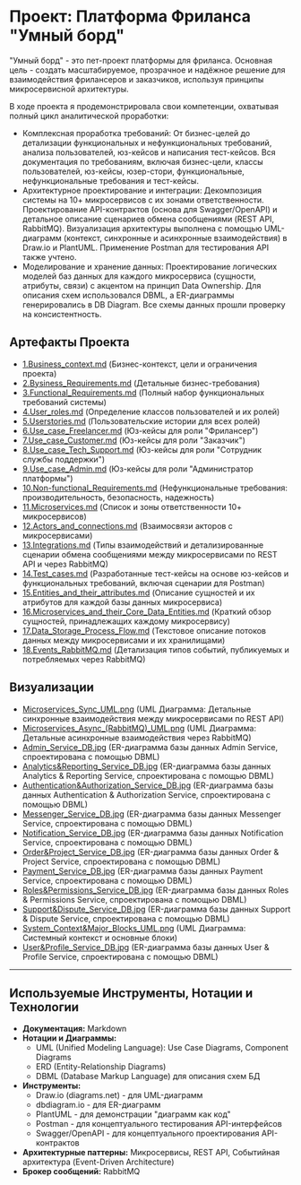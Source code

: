 # Проект: Платформа Фриланса "Умный борд"
"Умный борд" - это пет-проект платформы для фриланса. Основная цель - создать масштабируемое, прозрачное и надёжное решение для взаимодействия фрилансеров и заказчиков, используя принципы микросервисной архитектуры.

В ходе проекта я продемонстрировала свои компетенции, охватывая полный цикл аналитической проработки:

- Комплексная проработка требований: От бизнес-целей до детализации функциональных и нефункциональных требований, анализа пользователей, юз-кейсов и написания тест-кейсов. Вся документация по требованиям, включая бизнес-цели, классы пользователей, юз-кейсы, юзер-стори, функциональные, нефункциональные требования и тест-кейсы.
- Архитектурное проектирование и интеграции: Декомпозиция системы на 10+ микросервисов с их зонами ответственности. Проектирование API-контрактов (основа для Swagger/OpenAPI) и детальное описание сценариев обмена сообщениями (REST API, RabbitMQ). Визуализация архитектуры выполнена с помощью UML-диаграмм (контекст, синхронные и асинхронные взаимодействия) в Draw.io и PlantUML. Применение Postman для тестирования API также учтено.
- Моделирование и хранение данных: Проектирование логических моделей баз данных для каждого микросервиса (сущности, атрибуты, связи) с акцентом на принцип Data Ownership. Для описания схем использовался DBML, а ER-диаграммы генерировались в DB Diagram. Все схемы данных прошли проверку на консистентность.


## Артефакты Проекта

*   [1.Business_context.md](docs/1.Business_context.md) (Бизнес-контекст, цели и ограничения проекта)
*   [2.Bysiness_Requirements.md](docs/2.Bysiness_Requirements.md) (Детальные бизнес-требования)
*   [3.Functional_Requirements.md](docs/3.Functional_Requirements.md) (Полный набор функциональных требований системы)
*   [4.User_roles.md](docs/4.User_roles.md) (Определение классов пользователей и их ролей)
*   [5.Userstories.md](docs/5.Userstories.md) (Пользовательские истории для всех ролей)
*   [6.Use_case_Freelancer.md](docs/6.Use_case_Freelancer.md) (Юз-кейсы для роли "Фрилансер")
*   [7.Use_case_Customer.md](docs/7.Use_case_Customer.md) (Юз-кейсы для роли "Заказчик")
*   [8.Use_case_Tech_Support.md](docs/8.Use_case_Tech_Support.md) (Юз-кейсы для роли "Сотрудник службы поддержки")
*   [9.Use_case_Admin.md](docs/9.Use_case_Admin.md) (Юз-кейсы для роли "Администратор платформы")
*   [10.Non-functional_Requirements.md](docs/10.Non-functional_Requirements.md) (Нефункциональные требования: производительность, безопасность, надежность)
*   [11.Microservices.md](docs/11.Microservices.md) (Список и зоны ответственности 10+ микросервисов)
*   [12.Actors_and_connections.md](docs/12.Actors_and_connections.md) (Взаимосвязи акторов с микросервисами)
*   [13.Integrations.md](docs/13.Integrations.md) (Типы взаимодействий и детализированные сценарии обмена сообщениями между микросервисами по REST API и через RabbitMQ)
*   [14.Test_cases.md](docs/14.Test_cases.md) (Разработанные тест-кейсы на основе юз-кейсов и функциональных требований, включая сценарии для Postman)
*   [15.Entities_and_their_attributes.md](docs/15.Entities_and_their_attributes.md) (Описание сущностей и их атрибутов для каждой базы данных микросервиса)
*   [16.Microservices_and_their_Core_Data_Entities.md](docs/16.Microservices_and_their_Core_Data_Entities.md) (Краткий обзор сущностей, принадлежащих каждому микросервису)
*   [17.Data_Storage_Process_Flow.md](docs/17.Data_Storage_Process_Flow.md) (Текстовое описание потоков данных между микросервисами и их хранилищами)
*   [18.Events_RabbitMQ.md](docs/18.Events_RabbitMQ.md) (Детализация типов событий, публикуемых и потребляемых через RabbitMQ)

## Визуализации

*   [Microservices_Sync_UML.png](diagrams/Microservices_Sync_UML.png) (UML Диаграмма: Детальные синхронные взаимодействия между микросервисами по REST API)
*   [Microservices_Async_(RabbitMQ)_UML.png](diagrams/Microservices_Async_(RabbitMQ)_UML.png) (UML Диаграмма: Детальные асинхронные взаимодействия через RabbitMQ)
*   [Admin_Service_DB.jpg](diagrams/Admin_Service_DB.jpg) (ER-диаграмма базы данных Admin Service, спроектирована с помощью DBML)
*   [Analytics&Reporting_Service_DB.jpg](diagrams/Analytics&Reporting_Service_DB.jpg) (ER-диаграмма базы данных Analytics & Reporting Service, спроектирована с помощью DBML)
*   [Authentication&Authorization_Service_DB.jpg](diagrams/Authentication&Authorization_Service_DB.jpg) (ER-диаграмма базы данных Authentication & Authorization Service, спроектирована с помощью DBML)
*   [Messenger_Service_DB.jpg](diagrams/Messenger_Service_DB.jpg) (ER-диаграмма базы данных Messenger Service, спроектирована с помощью DBML)
*   [Notification_Service_DB.jpg](diagrams/Notification_Service_DB.jpg) (ER-диаграмма базы данных Notification Service, спроектирована с помощью DBML)
*   [Order&Project_Service_DB.jpg](diagrams/Order&Project_Service_DB.jpg) (ER-диаграмма базы данных Order & Project Service, спроектирована с помощью DBML)
*   [Payment_Service_DB.jpg](diagrams/Payment%20Service%20DB.jpg) (ER-диаграмма базы данных Payment Service, спроектирована с помощью DBML)
*   [Roles&Permissions_Service_DB.jpg](diagrams/Roles&Permissions_Service_DB.jpg) (ER-диаграмма базы данных Roles & Permissions Service, спроектирована с помощью DBML)
*   [Support&Dispute_Service_DB.jpg](diagrams/Support&Dispute_Service_DB.jpg) (ER-диаграмма базы данных Support & Dispute Service, спроектирована с помощью DBML)
*   [System_Context&Major_Blocks_UML.png](diagrams/System_Context&Major_Blocks_UML.png) (UML Диаграмма: Системный контекст и основные блоки)
*   [User&Profile_Service_DB.jpg](diagrams/User&Profile_Service_DB.jpg) (ER-диаграмма базы данных User & Profile Service, спроектирована с помощью DBML)
---

##  **Используемые Инструменты, Нотации и Технологии**

*   **Документация:** Markdown
*   **Нотации и Диаграммы:**
    *   UML (Unified Modeling Language): Use Case Diagrams, Component Diagrams
    *   ERD (Entity-Relationship Diagrams)
    *   DBML (Database Markup Language) для описания схем БД
*   **Инструменты:**
    *   Draw.io (diagrams.net) - для UML-диаграмм
    *   dbdiagram.io - для ER-диаграмм
    *   PlantUML - для демонстрации "диаграмм как код"
    *   Postman - для концептуального тестирования API-интерфейсов
    *   Swagger/OpenAPI - для концептуального проектирования API-контрактов
*   **Архитектурные паттерны:** Микросервисы, REST API, Событийная архитектура (Event-Driven Architecture)
*   **Брокер сообщений:** RabbitMQ
